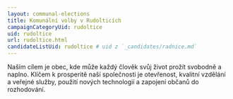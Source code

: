 ```yaml
---
layout: communal-elections
title: Komunální volby v Rudolticích
campaignCategoryUid: rudoltice
uid: rudoltice
url: rudoltice.html
candidateListUid: rudoltice # uid z `_candidates/radnice.md`
---
```


Naším cílem je obec, kde může každý člověk svůj život prožít svobodně a naplno. Klíčem k prosperitě naší společnosti je otevřenost, kvalitní vzdělání a veřejné služby, použití nových technologií a zapojení občanů do rozhodování.

